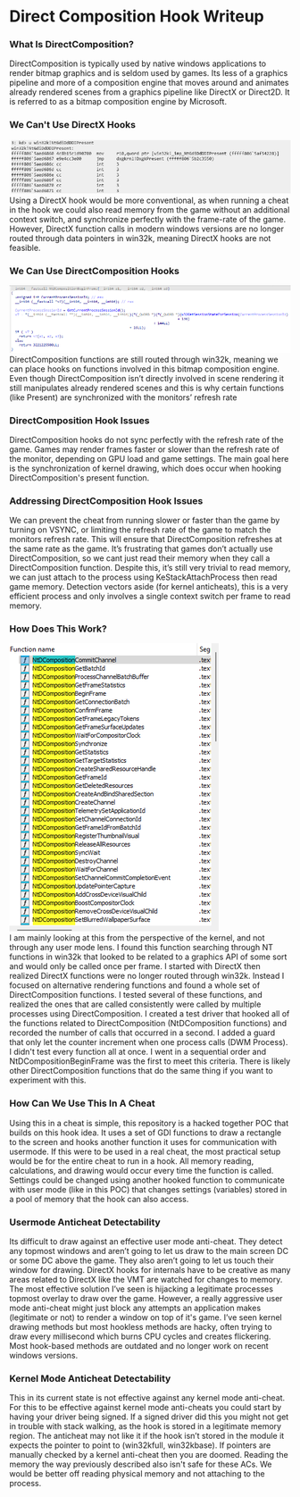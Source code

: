 # Direct Composition Hook Writeup

### What Is DirectComposition?
DirectComposition is typically used by native windows applications to render bitmap graphics and is seldom used by games. Its less of a graphics pipeline and more of a composition engine that moves around and animates already rendered scenes from a graphics pipeline like DirectX or Direct2D. It is referred to as a bitmap composition engine by Microsoft.

### We Can't Use DirectX Hooks
![Screenshot_1](https://raw.githubusercontent.com/dognews/DirectCompositionHook/refs/heads/main/resources/Image1.png)<br/>
Using a DirectX hook would be more conventional, as when running a cheat in the hook we could also read memory from the game without an additional context switch, and synchronize perfectly with the frame-rate of the game. However, DirectX function calls in modern windows versions are no longer routed through data pointers in win32k, meaning DirectX hooks are not feasible.

### We Can Use DirectComposition Hooks
![Screenshot_2](https://raw.githubusercontent.com/dognews/DirectCompositionHook/refs/heads/main/resources/Image2.png)<br/>
DirectComposition functions are still routed through win32k, meaning we can place hooks on functions involved in this bitmap composition engine. Even though DirectComposition isn’t directly involved in scene rendering it still manipulates already rendered scenes and this is why certain functions (like Present) are synchronized with the monitors’ refresh rate 

### DirectComposition Hook Issues
DirectComposition hooks do not sync perfectly with the refresh rate of the game. Games may render frames faster or slower than the refresh rate of the monitor, depending on GPU load and game settings. The main goal here is the synchronization of kernel drawing, which does occur when hooking DirectComposition's present function. 

### Addressing DirectComposition Hook Issues
We can prevent the cheat from running slower or faster than the game by turning on VSYNC, or limiting the refresh rate of the game to match the monitors refresh rate. This will ensure that DirectComposition refreshes at the same rate as the game. It’s frustrating that games don’t actually use DirectComposition, so we cant just read their memory when they call a DirectComposition function. Despite this, it’s still very trivial to read memory, we can just attach to the process using KeStackAttachProcess then read game memory. Detection vectors aside (for kernel anticheats), this is a very efficient process and only involves a single context switch per frame to read memory.

### How Does This Work?
![Screenshot_3](https://raw.githubusercontent.com/dognews/DirectCompositionHook/refs/heads/main/resources/Image3.png)<br/>
I am mainly looking at this from the perspective of the kernel, and not through any user mode lens. I found this function searching through NT functions in win32k that looked to be related to a graphics API of some sort and would only be called once per frame. I started with DirectX then realized DirectX functions were no longer routed through win32k. Instead I focused on alternative rendering functions and found a whole set of DirectComposition functions. I tested several of these functions, and realized the ones that are called consistently were called by multiple processes using DirectComposition. I created a test driver that hooked all of the functions related to DirectComposition (NtDComposition functions) and recorded the number of calls that occurred in a second. I added a guard that only let the counter increment when one process calls (DWM Process). I didn't test every function all at once. I went in a sequential order and NtDCompositionBeginFrame was the first to meet this criteria. There is likely other DirectComposition functions that do the same thing if you want to experiment with this.

### How Can We Use This In A Cheat
Using this in a cheat is simple, this repository is a hacked together POC that builds on this hook idea. It uses a set of GDI functions to draw a rectangle to the screen and hooks another function it uses for communication with usermode. If this were to be used in a real cheat, the most practical setup would be for the entire cheat to run in a hook. All memory reading, calculations, and drawing would occur every time the function is called. Settings could be changed using another hooked function to communicate with user mode (like in this POC) that changes settings (variables) stored in a pool of memory that the hook can also access.

### Usermode Anticheat Detectability
Its difficult to draw against an effective user mode anti-cheat. They detect any topmost windows and aren’t going to let us draw to the main screen DC or some DC above the game. They also aren’t going to let us touch their window for drawing. DirectX hooks for internals have to be creative as many areas related to DirectX like the VMT are watched for changes to memory. The most effective solution I’ve seen is hijacking a legitimate processes topmost overlay to draw over the game. However, a really aggressive user mode anti-cheat might just block any attempts an application makes (legitimate or not) to render a window on top of it's game. I’ve seen kernel drawing methods but most hookless methods are hacky, often trying to draw every millisecond which burns CPU cycles and creates flickering. Most hook-based methods are outdated and no longer work on recent windows versions.

### Kernel Mode Anticheat Detectability
This in its current state is not effective against any kernel mode anti-cheat. For this to be effective against kernel mode anti-cheats you could start by having your driver being signed. If a signed driver did this you might not get in trouble with stack walking, as the hook is stored in a legitimate memory region. The anticheat may not like it if the hook isn’t stored in the module it expects the pointer to point to (win32kfull, win32kbase). If pointers are manually checked by a kernel anti-cheat then you are doomed. Reading the memory the way previously described also isn't safe for these ACs. We would be better off reading physical memory and not attaching to the process.
